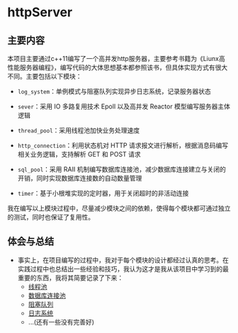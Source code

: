 # httpServer

## 主要内容

​		本项目主要通过c++11编写了一个高并发http服务器，主要参考书籍为《Liunx高性能服务器编程》，编写代码的大体思想基本都参照该书，但具体实现方式有很大不同。主要包括以下模块：

-  `log_system`：单例模式与阻塞队列实现异步日志系统，记录服务器状态

-  `sever`：采用 IO 多路复用技术 Epoll 以及高并发 Reactor 模型编写服务器主体逻辑

-  `thread_pool`：采用线程池加快业务处理速度

-  `http_connection`：利用状态机对 HTTP 请求报文进行解析，根据消息码编写相关业务逻辑，支持解析 GET 和 POST 请求

-  `sql_pool`：采用 RAII 机制编写数据库连接池，减少数据库连接建立与关闭的开销，同时实现数据库连接数的自动数量管理

-  `timer`：基于小根堆实现的定时器，用于关闭超时的非活动连接

  我在编写以上模块过程中，尽量减少模块之间的依赖，使得每个模块都可通过独立的测试，同时也保证了复用性。

## 体会与总结

- 事实上，在项目编写的过程中，我对于每个模块的设计都经过认真的思考。在实践过程中也总结出一些经验和技巧，我认为这才是我从该项目中学习到的最重要的东西，我将其简要记录了下来：
  - [线程池](https://github.com/williamWANG0325/httpServer/blob/main/thread_pool/%E7%BA%BF%E7%A8%8B%E6%B1%A0.md)
  - [数据库连接池](https://github.com/williamWANG0325/httpServer/blob/main/sql_pool/%E6%95%B0%E6%8D%AE%E5%BA%93%E8%BF%9E%E6%8E%A5%E6%B1%A0.md)
  - [阻塞队列](https://github.com/williamWANG0325/httpServer/blob/main/log_system/%E9%98%BB%E5%A1%9E%E9%98%9F%E5%88%97.md)
  - [日志系统](https://github.com/williamWANG0325/httpServer/blob/main/log_system/%E6%97%A5%E5%BF%97%E7%B3%BB%E7%BB%9F.md)
  - ...(还有一些没有完善好)
